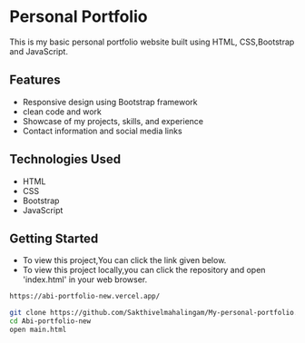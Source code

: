 # Personal Portfolio

This is my basic personal portfolio website built using HTML, CSS,Bootstrap and JavaScript.

## Features

- Responsive design using Bootstrap framework
- clean code and work
- Showcase of my projects, skills, and experience
- Contact information and social media links

## Technologies Used

- HTML
- CSS
- Bootstrap
- JavaScript

## Getting Started

- To view this project,You can click the link given below.
- To view this project locally,you can click the repository and open 'index.html' in your web browser.

```bash
https://abi-portfolio-new.vercel.app/

git clone https://github.com/Sakthivelmahalingam/My-personal-portfolio.git
cd Abi-portfolio-new
open main.html
